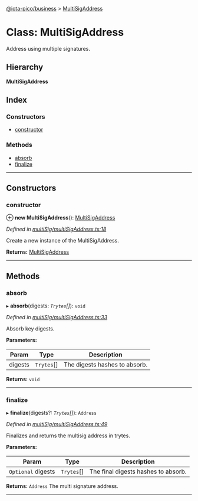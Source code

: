 [@iota-pico/business](../README.md) > [MultiSigAddress](../classes/multisigaddress.md)

# Class: MultiSigAddress

Address using multiple signatures.

## Hierarchy

**MultiSigAddress**

## Index

### Constructors

* [constructor](multisigaddress.md#constructor)

### Methods

* [absorb](multisigaddress.md#absorb)
* [finalize](multisigaddress.md#finalize)

---

## Constructors

<a id="constructor"></a>

###  constructor

⊕ **new MultiSigAddress**(): [MultiSigAddress](multisigaddress.md)

*Defined in [multiSig/multiSigAddress.ts:18](https://github.com/iota-pico/business/blob/983951e/src/multiSig/multiSigAddress.ts#L18)*

Create a new instance of the MultiSigAddress.

**Returns:** [MultiSigAddress](multisigaddress.md)

___

## Methods

<a id="absorb"></a>

###  absorb

▸ **absorb**(digests: *`Trytes`[]*): `void`

*Defined in [multiSig/multiSigAddress.ts:33](https://github.com/iota-pico/business/blob/983951e/src/multiSig/multiSigAddress.ts#L33)*

Absorb key digests.

**Parameters:**

| Param | Type | Description |
| ------ | ------ | ------ |
| digests | `Trytes`[] |  The digests hashes to absorb. |

**Returns:** `void`

___
<a id="finalize"></a>

###  finalize

▸ **finalize**(digests?: *`Trytes`[]*): `Address`

*Defined in [multiSig/multiSigAddress.ts:49](https://github.com/iota-pico/business/blob/983951e/src/multiSig/multiSigAddress.ts#L49)*

Finalizes and returns the multisig address in trytes.

**Parameters:**

| Param | Type | Description |
| ------ | ------ | ------ |
| `Optional` digests | `Trytes`[] |  The final digests hashes to absorb. |

**Returns:** `Address`
The multi signature address.

___

